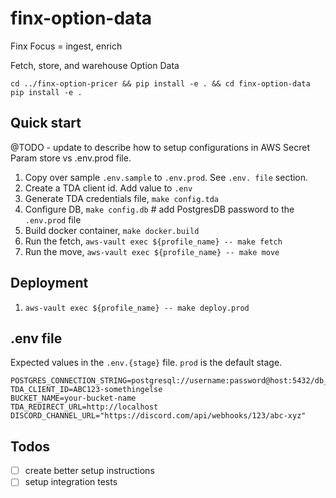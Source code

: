 # finx-option-data
Finx Focus = ingest, enrich

Fetch, store, and warehouse Option Data

```
cd ../finx-option-pricer && pip install -e . && cd finx-option-data
pip install -e .
```

## Quick start

@TODO - update to describe how to setup configurations in AWS Secret Param store vs .env.prod file.

1. Copy over sample `.env.sample` to `.env.prod`. See `.env. file` section.
2. Create a TDA client id. Add value to `.env`
3. Generate TDA credentials file, `make config.tda`
4. Configure DB, `make config.db` # add PostgresDB password to the `.env.prod` file
5. Build docker container, `make docker.build`
6. Run the fetch, `aws-vault exec ${profile_name} -- make fetch`
7. Run the move, `aws-vault exec ${profile_name} -- make move`


## Deployment 
1. `aws-vault exec ${profile_name} -- make deploy.prod`


## .env file
Expected values in the `.env.{stage}` file. `prod` is the default stage.

```
POSTGRES_CONNECTION_STRING=postgresql://username:password@host:5432/db_name
TDA_CLIENT_ID=ABC123-somethingelse
BUCKET_NAME=your-bucket-name
TDA_REDIRECT_URL=http://localhost
DISCORD_CHANNEL_URL="https://discord.com/api/webhooks/123/abc-xyz"
```

## Todos
- [ ] create better setup instructions
- [ ] setup integration tests
